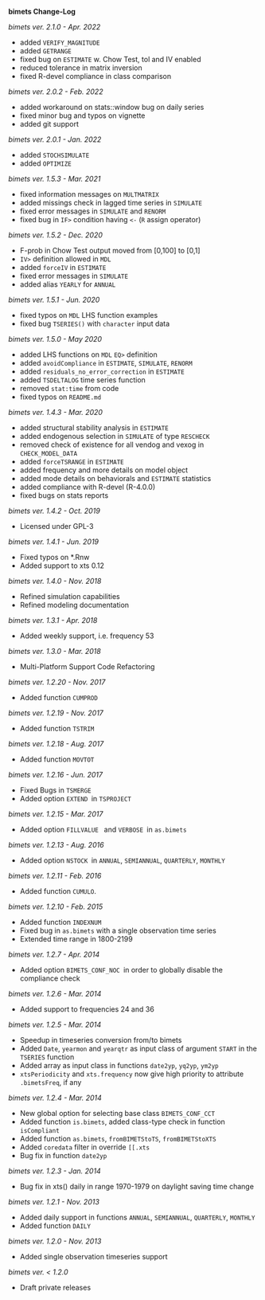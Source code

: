
**bimets Change-Log**

*bimets ver. 2.1.0 - Apr. 2022*

* added `VERIFY_MAGNITUDE`
* added `GETRANGE`
* fixed bug on `ESTIMATE` w. Chow Test, tol and IV enabled
* reduced tolerance in matrix inversion 
* fixed R-devel compliance in class comparison

*bimets ver. 2.0.2 - Feb. 2022*

* added workaround on stats::window bug on daily series
* fixed minor bug and typos on vignette
* added git support

*bimets ver. 2.0.1 - Jan. 2022*

* added `STOCHSIMULATE`
* added `OPTIMIZE`

*bimets ver. 1.5.3 - Mar. 2021*

* fixed information messages on `MULTMATRIX`
* added missings check in lagged time series in `SIMULATE`
* fixed error messages in `SIMULATE` and `RENORM`
* fixed bug in `IF>` condition having `<-` (`R` assign operator)

*bimets ver. 1.5.2 - Dec. 2020*

* F-prob in Chow Test output moved from [0,100] to [0,1]
* `IV>` definition allowed in `MDL`
* added `forceIV` in `ESTIMATE`
* fixed error messages in `SIMULATE` 
* added alias `YEARLY` for `ANNUAL`

*bimets ver. 1.5.1 - Jun. 2020*

* fixed typos on `MDL` LHS function examples
* fixed bug `TSERIES()` with `character` input data

*bimets ver. 1.5.0 - May 2020*

* added LHS functions on `MDL` `EQ>` definition
* added `avoidCompliance` in `ESTIMATE`, `SIMULATE`, `RENORM`
* added `residuals_no_error_correction` in `ESTIMATE`
* added `TSDELTALOG` time series function
* removed `stat:time` from code
* fixed typos on `README.md`


*bimets ver. 1.4.3 - Mar. 2020*

* added structural stability analysis in `ESTIMATE`
* added endogenous selection in `SIMULATE` of type `RESCHECK`
* removed check of existence for all vendog and vexog in `CHECK_MODEL_DATA`
* added `forceTSRANGE` in `ESTIMATE`
* added frequency and more details on model object
* added mode details on behaviorals and `ESTIMATE` statistics
* added compliance with R-devel (R-4.0.0)
* fixed bugs on stats reports

*bimets ver. 1.4.2 - Oct. 2019*

* Licensed under GPL-3


*bimets ver. 1.4.1 - Jun. 2019*

* Fixed typos on *.Rnw
* Added support to xts 0.12


*bimets ver. 1.4.0 - Nov. 2018*

* Refined simulation capabilities
* Refined modeling documentation


*bimets ver. 1.3.1 - Apr. 2018*

* Added weekly support, i.e. frequency 53


*bimets ver. 1.3.0 - Mar. 2018*

* Multi-Platform Support Code Refactoring


*bimets ver. 1.2.20 - Nov. 2017*

* Added function `CUMPROD`


*bimets ver. 1.2.19 - Nov. 2017*

* Added function `TSTRIM`


*bimets ver. 1.2.18 - Aug. 2017*

* Added function `MOVTOT`


*bimets ver. 1.2.16 - Jun. 2017*

* Fixed Bugs in `TSMERGE`
* Added option `EXTEND `in `TSPROJECT`


*bimets ver. 1.2.15 - Mar. 2017*

* Added option `FILLVALUE ` and `VERBOSE `in `as.bimets`


*bimets ver. 1.2.13 - Aug. 2016*

* Added option `NSTOCK `in `ANNUAL`, `SEMIANNUAL`, `QUARTERLY`, `MONTHLY`


*bimets ver. 1.2.11 - Feb. 2016*

* Added function `CUMULO`.


*bimets ver. 1.2.10 - Feb. 2015*

* Added function `INDEXNUM`
* Fixed bug in `as.bimets` with a single observation time series
* Extended time range in 1800-2199


*bimets ver. 1.2.7 - Apr. 2014*

* Added option `BIMETS_CONF_NOC `in order to globally disable the compliance check


*bimets ver. 1.2.6 - Mar. 2014*

* Added support to frequencies 24 and 36


*bimets ver. 1.2.5 - Mar. 2014*

* Speedup in timeseries conversion from/to bimets
* Added `Date`, `yearmon` and `yearqtr` as input class of argument `START` in the `TSERIES` function
* Added array as input class in functions `date2yp`, `yq2yp`, `ym2yp`
* `xtsPeriodicity` and `xts.frequency` now give high priority to attribute `.bimetsFreq`, if any


*bimets ver. 1.2.4 - Mar. 2014*

* New global option for selecting base class `BIMETS_CONF_CCT`
* Added function `is.bimets`, added class-type check in function `isCompliant`
* Added function `as.bimets`, `fromBIMETStoTS`, `fromBIMETStoXTS`
* Added `coredata` filter in override `[[.xts`
* Bug fix in function `date2yp`


*bimets ver. 1.2.3 - Jan. 2014*

* Bug fix in xts() daily in range 1970-1979 on daylight saving time change


*bimets ver. 1.2.1 - Nov. 2013*

* Added daily support in functions `ANNUAL`, `SEMIANNUAL`, `QUARTERLY`, `MONTHLY`
* Added function `DAILY`


*bimets ver. 1.2.0 - Nov. 2013*

* Added single observation timeseries support


*bimets ver. < 1.2.0*

* Draft private releases
